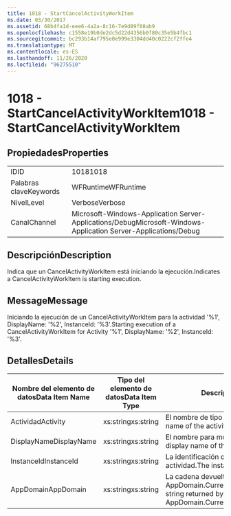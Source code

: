 ```yaml
---
title: 1018 - StartCancelActivityWorkItem
ms.date: 03/30/2017
ms.assetid: 68b4fa1d-eee6-4a2a-8c16-7e9d89f08ab9
ms.openlocfilehash: c1558e19b0de2dc5d22d4356b0f80c35e5b4fbc1
ms.sourcegitcommit: bc293b14af795e0e999e3304dd40c0222cf2ffe4
ms.translationtype: MT
ms.contentlocale: es-ES
ms.lasthandoff: 11/26/2020
ms.locfileid: "96275510"
---
```

# <a name="1018---startcancelactivityworkitem"></a><span data-ttu-id="cb0d4-102">1018 - StartCancelActivityWorkItem</span><span class="sxs-lookup"><span data-stu-id="cb0d4-102">1018 - StartCancelActivityWorkItem</span></span>

## <a name="properties"></a><span data-ttu-id="cb0d4-103">Propiedades</span><span class="sxs-lookup"><span data-stu-id="cb0d4-103">Properties</span></span>  
  
|||  
|-|-|  
|<span data-ttu-id="cb0d4-104">ID</span><span class="sxs-lookup"><span data-stu-id="cb0d4-104">ID</span></span>|<span data-ttu-id="cb0d4-105">1018</span><span class="sxs-lookup"><span data-stu-id="cb0d4-105">1018</span></span>|  
|<span data-ttu-id="cb0d4-106">Palabras clave</span><span class="sxs-lookup"><span data-stu-id="cb0d4-106">Keywords</span></span>|<span data-ttu-id="cb0d4-107">WFRuntime</span><span class="sxs-lookup"><span data-stu-id="cb0d4-107">WFRuntime</span></span>|  
|<span data-ttu-id="cb0d4-108">Nivel</span><span class="sxs-lookup"><span data-stu-id="cb0d4-108">Level</span></span>|<span data-ttu-id="cb0d4-109">Verbose</span><span class="sxs-lookup"><span data-stu-id="cb0d4-109">Verbose</span></span>|  
|<span data-ttu-id="cb0d4-110">Canal</span><span class="sxs-lookup"><span data-stu-id="cb0d4-110">Channel</span></span>|<span data-ttu-id="cb0d4-111">Microsoft-Windows-Application Server-Applications/Debug</span><span class="sxs-lookup"><span data-stu-id="cb0d4-111">Microsoft-Windows-Application Server-Applications/Debug</span></span>|  
  
## <a name="description"></a><span data-ttu-id="cb0d4-112">Descripción</span><span class="sxs-lookup"><span data-stu-id="cb0d4-112">Description</span></span>  

 <span data-ttu-id="cb0d4-113">Indica que un CancelActivityWorkItem está iniciando la ejecución.</span><span class="sxs-lookup"><span data-stu-id="cb0d4-113">Indicates a CancelActivityWorkItem is starting execution.</span></span>  
  
## <a name="message"></a><span data-ttu-id="cb0d4-114">Message</span><span class="sxs-lookup"><span data-stu-id="cb0d4-114">Message</span></span>  

 <span data-ttu-id="cb0d4-115">Iniciando la ejecución de un CancelActivityWorkItem para la actividad '%1', DisplayName: '%2', InstanceId: '%3'.</span><span class="sxs-lookup"><span data-stu-id="cb0d4-115">Starting execution of a CancelActivityWorkItem for Activity '%1', DisplayName: '%2', InstanceId: '%3'.</span></span>  
  
## <a name="details"></a><span data-ttu-id="cb0d4-116">Detalles</span><span class="sxs-lookup"><span data-stu-id="cb0d4-116">Details</span></span>  
  
|<span data-ttu-id="cb0d4-117">Nombre del elemento de datos</span><span class="sxs-lookup"><span data-stu-id="cb0d4-117">Data Item Name</span></span>|<span data-ttu-id="cb0d4-118">Tipo del elemento de datos</span><span class="sxs-lookup"><span data-stu-id="cb0d4-118">Data Item Type</span></span>|<span data-ttu-id="cb0d4-119">Descripción</span><span class="sxs-lookup"><span data-stu-id="cb0d4-119">Description</span></span>|  
|--------------------|--------------------|-----------------|  
|<span data-ttu-id="cb0d4-120">Actividad</span><span class="sxs-lookup"><span data-stu-id="cb0d4-120">Activity</span></span>|<span data-ttu-id="cb0d4-121">xs:string</span><span class="sxs-lookup"><span data-stu-id="cb0d4-121">xs:string</span></span>|<span data-ttu-id="cb0d4-122">El nombre de tipo de la actividad.</span><span class="sxs-lookup"><span data-stu-id="cb0d4-122">The type name of the activity.</span></span>|  
|<span data-ttu-id="cb0d4-123">DisplayName</span><span class="sxs-lookup"><span data-stu-id="cb0d4-123">DisplayName</span></span>|<span data-ttu-id="cb0d4-124">xs:string</span><span class="sxs-lookup"><span data-stu-id="cb0d4-124">xs:string</span></span>|<span data-ttu-id="cb0d4-125">El nombre para mostrar de la actividad.</span><span class="sxs-lookup"><span data-stu-id="cb0d4-125">The display name of the activity.</span></span>|  
|<span data-ttu-id="cb0d4-126">InstanceId</span><span class="sxs-lookup"><span data-stu-id="cb0d4-126">InstanceId</span></span>|<span data-ttu-id="cb0d4-127">xs:string</span><span class="sxs-lookup"><span data-stu-id="cb0d4-127">xs:string</span></span>|<span data-ttu-id="cb0d4-128">La identificación de instancia de la actividad.</span><span class="sxs-lookup"><span data-stu-id="cb0d4-128">The instance id of the activity.</span></span>|  
|<span data-ttu-id="cb0d4-129">AppDomain</span><span class="sxs-lookup"><span data-stu-id="cb0d4-129">AppDomain</span></span>|<span data-ttu-id="cb0d4-130">xs:string</span><span class="sxs-lookup"><span data-stu-id="cb0d4-130">xs:string</span></span>|<span data-ttu-id="cb0d4-131">La cadena devuelta por AppDomain.CurrentDomain.FriendlyName.</span><span class="sxs-lookup"><span data-stu-id="cb0d4-131">The string returned by AppDomain.CurrentDomain.FriendlyName.</span></span>|
